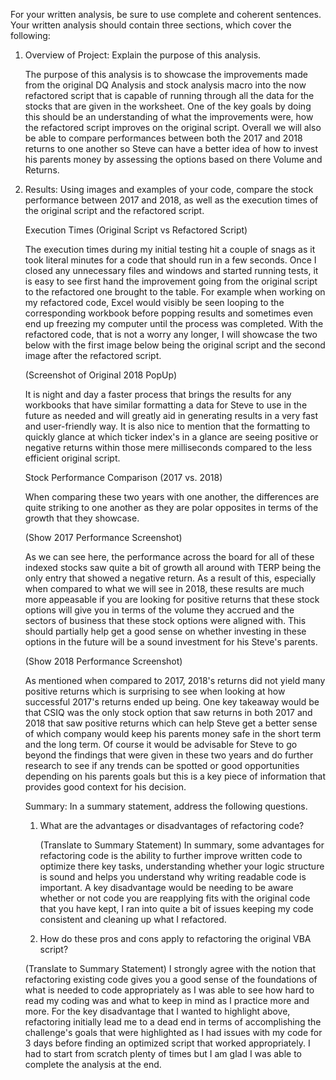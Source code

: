 For your written analysis, be sure to use complete and coherent sentences. Your written analysis should contain three sections, which cover the following:

1. Overview of Project: Explain the purpose of this analysis.

   The purpose of this analysis is to showcase the improvements made from the original DQ Analysis and stock analysis macro into the now refactored script that is capable of running through all the data for the stocks that are given in the worksheet. One of the key goals by doing this should be an understanding of what the improvements were, how the refactored script improves on the original script. Overall we will also be able to compare performances between both the 2017 and 2018 returns to one another so Steve can have a better idea of how to invest his parents money by assessing the options based on there Volume and Returns.

2. Results: Using images and examples of your code, compare the stock performance between 2017 and 2018, as well as the execution times of the original script and the refactored script.

   Execution Times (Original Script vs Refactored Script)

   The execution times during my initial testing hit a couple of snags as it took literal minutes for a code that should run in a few seconds. Once I closed any unnecessary files and windows and started running tests, it is easy to see first hand the improvement going from the original script to the refactored one brought to the table.  For example when working on my refactored code, Excel would visibly be seen looping to the corresponding workbook before popping results and sometimes even end up freezing my computer until the process was completed. With the refactored code, that is not a worry any longer, I will showcase the two below with the first image below being the original script and the second image after the refactored script. 

   (Screenshot of Original 2018 PopUp)

   It is night and day a faster process that brings the results for any workbooks that have similar formatting a data for Steve to use in the future as needed and will greatly aid in generating results in a very fast and user-friendly way. It is also nice to mention that the formatting to quickly glance at which ticker index's in a glance are seeing positive or negative returns within those mere milliseconds compared to the less efficient original script. 

   Stock Performance Comparison (2017 vs. 2018)		

   When comparing these two years with one another, the differences are quite striking to one another as they are polar opposites in terms of the growth that they showcase. 

   (Show 2017 Performance Screenshot)

   As we can see here, the performance across the board for all of these indexed stocks saw quite a bit of growth all around with TERP being the only entry that showed a negative return. As a result of this, especially when compared to what we will see in 2018, these results are much more appeasable if you are looking for positive returns that these stock options will give you in terms of the volume they accrued and the sectors of business that these stock options were aligned with. This should partially help get a good sense on whether investing in these options in the future will be a sound investment for his Steve's parents. 

   (Show 2018 Performance Screenshot)

   As mentioned when compared to 2017, 2018's returns did not yield many positive returns which is surprising to see when looking at how successful 2017's returns ended up being. One key takeaway would be that CSIQ was the only stock option that saw returns in both 2017 and 2018 that saw positive returns which can help Steve get a better sense of which company would keep his parents money safe in the short term and the long term. Of course it would be advisable for Steve to go beyond the findings that were given in these two years and do further research to see if any trends can be spotted or good opportunities depending on his parents goals but this is a key piece of information that provides good context for his decision. 

   Summary: In a summary statement, address the following questions.

   1. What are the advantages or disadvantages of refactoring code?

      (Translate to Summary Statement) In summary, some advantages for refactoring code is the ability to further improve written code to optimize there key tasks, understanding whether your logic structure is sound and helps you understand why writing readable code is important. A key disadvantage would be needing to be aware whether or not code you are reapplying fits with the original code that you have kept, I ran into quite a bit of issues keeping my code consistent and cleaning up what I refactored. 

   2. How do these pros and cons apply to refactoring the original VBA script?

   (Translate to Summary Statement) I strongly agree with the notion that refactoring existing code gives you a good sense of the foundations of what is needed to code appropriately as I was able to see how hard to read my coding was and what to keep in mind as I practice more and more. For the key disadvantage that I wanted to highlight above, refactoring initially lead me to a dead end in terms of accomplishing the challenge's goals that were highlighted as I had issues with my code for 3 days before finding an optimized script that worked appropriately. I had to start from scratch plenty of times but I am glad I was able to complete the analysis at the end. 